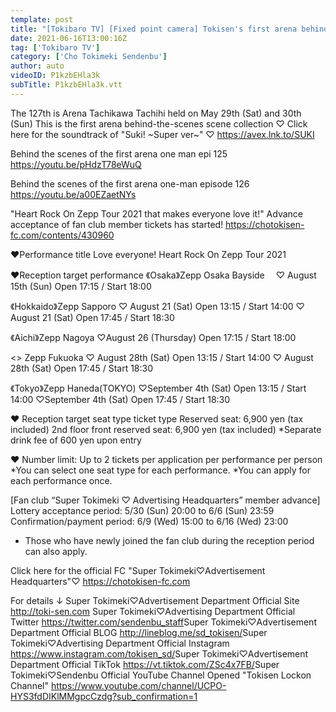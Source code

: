 ```yaml
---
template: post
title: "[Tokibaro TV] [Fixed point camera] Tokisen's first arena behind-the-scenes scene collection epi.127"
date: 2021-06-16T13:00:16Z
tag: ['Tokibaro TV']
category: ['Cho Tokimeki Sendenbu']
author: auto 
videoID: P1kzbEHla3k
subTitle: P1kzbEHla3k.vtt
---
```

The 127th is Arena Tachikawa Tachihi held on May 29th (Sat) and 30th (Sun)
This is the first arena behind-the-scenes scene collection ♡
Click here for the soundtrack of "Suki! ~Super ver~" ♡ https://avex.lnk.to/SUKI

Behind the scenes of the first arena one man epi 125
https://youtu.be/pHdzT78eWuQ

Behind the scenes of the first arena one-man episode 126
https://youtu.be/a00EZaetNYs

"Heart Rock On Zepp Tour 2021 that makes everyone love it!"
Advance acceptance of fan club member tickets has started!
https://chotokisen-fc.com/contents/430960

♥Performance title
Love everyone! Heart Rock On Zepp Tour 2021

♥Reception target performance
《Osaka》Zepp Osaka Bayside　
♡ August 15th (Sun) Open 17:15 / Start 18:00

《Hokkaido》Zepp Sapporo
♡ August 21 (Sat) Open 13:15 / Start 14:00
♡ August 21 (Sat) Open 17:45 / Start 18:30

《Aichi》Zepp Nagoya
♡August 26 (Thursday) Open 17:15 / Start 18:00

<<Fukuoka>> Zepp Fukuoka
♡ August 28th (Sat) Open 13:15 / Start 14:00
♡ August 28th (Sat) Open 17:45 / Start 18:30

《Tokyo》Zepp Haneda(TOKYO)
♡September 4th (Sat) Open 13:15 / Start 14:00
♡September 4th (Sat) Open 17:45 / Start 18:30

♥ Reception target seat type ticket type
Reserved seat: 6,900 yen (tax included)
2nd floor front reserved seat: 6,900 yen (tax included)
*Separate drink fee of 600 yen upon entry

♥ Number limit: Up to 2 tickets per application per performance per person
*You can select one seat type for each performance.
*You can apply for each performance once.

[Fan club “Super Tokimeki ♡ Advertising Headquarters” member advance]
Lottery acceptance period: 5/30 (Sun) 20:00 to 6/6 (Sun) 23:59
Confirmation/payment period: 6/9 (Wed) 15:00 to 6/16 (Wed) 23:00

* Those who have newly joined the fan club during the reception period can also apply.

Click here for the official FC "Super Tokimeki♡Advertisement Headquarters"♡
https://chotokisen-fc.com​

For details ↓
Super Tokimeki♡Advertisement Department Official Site
http://toki-sen.com​
Super Tokimeki♡Advertising Department Official Twitter
https://twitter.com/sendenbu_staff​
Super Tokimeki♡Advertisement Department Official BLOG
http://lineblog.me/sd_tokisen/​
Super Tokimeki♡Advertising Department Official Instagram
https://www.instagram.com/tokisen_sd/​
Super Tokimeki♡Advertisement Department Official TikTok
https://vt.tiktok.com/ZSc4x7FB/​
Super Tokimeki♡Sendenbu Official YouTube Channel Opened
"Tokisen Lockon Channel"
https://www.youtube.com/channel/UCPO-HYS3fdDIKlMMgpcCzdg?sub_confirmation=1